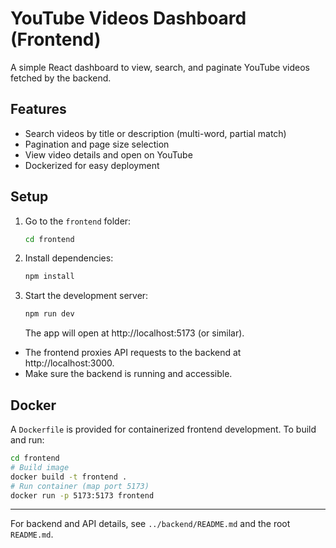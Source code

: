 # YouTube Videos Dashboard (Frontend)

A simple React dashboard to view, search, and paginate YouTube videos fetched by the backend.

## Features

- Search videos by title or description (multi-word, partial match)
- Pagination and page size selection
- View video details and open on YouTube
- Dockerized for easy deployment

## Setup

1. Go to the `frontend` folder:

   ```sh
   cd frontend
   ```

2. Install dependencies:

   ```sh
   npm install
   ```

3. Start the development server:

   ```sh
   npm run dev
   ```

   The app will open at http://localhost:5173 (or similar).

- The frontend proxies API requests to the backend at http://localhost:3000.
- Make sure the backend is running and accessible.

## Docker

A `Dockerfile` is provided for containerized frontend development. To build and run:

```sh
cd frontend
# Build image
docker build -t frontend .
# Run container (map port 5173)
docker run -p 5173:5173 frontend
```

---

For backend and API details, see `../backend/README.md` and the root `README.md`.
